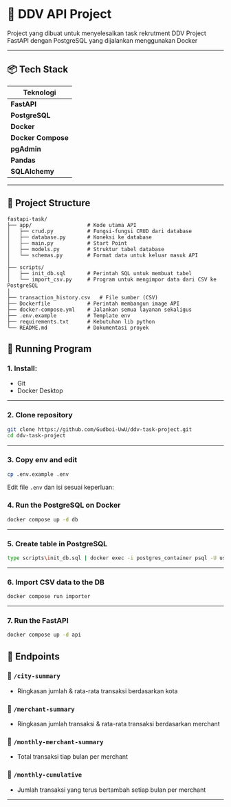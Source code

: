 # 🚀 DDV API Project

Project yang dibuat untuk menyelesaikan task rekrutment DDV
Project FastAPI dengan PostgreSQL yang dijalankan menggunakan Docker

---

## 📦 Tech Stack


|     Teknologi     |
|-------------------|
| **FastAPI**       |
| **PostgreSQL**    |
| **Docker**        |
| **Docker Compose**|
| **pgAdmin**       | 
| **Pandas**        | 
| **SQLAlchemy**    | 

---

## 📁 Project Structure
```
fastapi-task/
├── app/                  # Kode utama API
│   ├── crud.py           # Fungsi-fungsi CRUD dari database
│   ├── database.py       # Koneksi ke database
│   ├── main.py           # Start Point
│   ├── models.py         # Struktur tabel database
│   └── schemas.py        # Format data untuk keluar masuk API
│
├── scripts/
│   ├── init_db.sql       # Perintah SQL untuk membuat tabel
│   └── import_csv.py     # Program untuk mengimpor data dari CSV ke PostgreSQL
│
├── transaction_history.csv   # File sumber (CSV)
├── Dockerfile            # Perintah membangun image API
├── docker-compose.yml    # Jalankan semua layanan sekaligus
├── .env.example          # Template env
├── requirements.txt      # Kebutuhan lib python
└── README.md             # Dokumentasi proyek 
```

## 🚀 Running Program

### 1. Install:
- Git
- Docker Desktop

---

### 2. Clone repository

```bash
git clone https://github.com/Gudboi-UwU/ddv-task-project.git
cd ddv-task-project
```

---

### 3. Copy env and edit

```bash
cp .env.example .env
```

Edit file `.env` dan isi sesuai keperluan:


### 4. Run the PostgreSQL on Docker

```bash
docker compose up -d db
```

---

### 5. Create table in PostgreSQL

```bash
type scripts\init_db.sql | docker exec -i postgres_container psql -U user -d transactions_db
```

---

### 6. Import CSV data to the DB

```bash
docker compose run importer
```

---

### 7. Run the FastAPI

```bash
docker compose up -d api
```



## 📌 Endpoints

### 📍 `/city-summary`
- Ringkasan jumlah & rata-rata transaksi berdasarkan kota

### 📍 `/merchant-summary`
- Ringkasan jumlah transaksi & rata-rata transaksi berdasarkan merchant

### 📍 `/monthly-merchant-summary`
- Total transaksi tiap bulan per merchant

### 📍 `/monthly-cumulative`
- Jumlah transaksi yang terus bertambah setiap bulan per merchant

---
